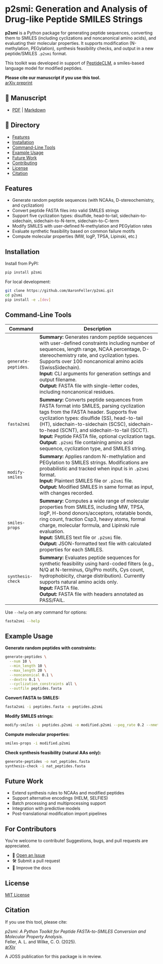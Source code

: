 # p2smi: Generation and Analysis of Drug-like Peptide SMILES Strings

**p2smi** is a Python package for generating peptide sequences, converting them to SMILES (including cyclizations and noncanonical amino acids), and evaluating their molecular properties. It supports modification (N-methylation, PEGylation), synthesis feasibility checks, and output in a new peptide/SMILES `.p2smi` format.

This toolkit was developed in support of [PeptideCLM](https://pubs.acs.org/doi/10.1021/acs.jcim.4c01441), a smiles-based language model for modified peptides.

**Please cite our manuscript if you use this tool.**  
[arXiv preprint](https://arxiv.org/abs/2505.00719)


## 📄 Manuscript
- [PDF](manuscript/paper.pdf) | [Markdown](manuscript/paper.md)


## 📁 Directory

- [Features](#Features)
- [Installation](#installation)
- [Command-Line Tools](#command-line-tools)
- [Example Usage](#example-usage)
- [Future Work](#future-work)
- [Contributing](#for-contributors)
- [License](#license)
- [Citation](#citation)


## Features

- Generate random peptide sequences (with NCAAs, D-stereochemistry, and cyclization)
- Convert peptide FASTA files into valid SMILES strings
- Support five cyclization types: disulfide, head-to-tail, sidechain-to-sidechain, sidechain-to-N-term, sidechain-to-C-term
- Modify SMILES with user-defined N-methylation and PEGylation rates
- Evaluate synthetic feasibility based on common failure motifs
- Compute molecular properties (MW, logP, TPSA, Lipinski, etc.)


## Installation

Install from PyPI:

```bash
pip install p2smi
```

For local development:

```bash
git clone https://github.com/AaronFeller/p2smi.git
cd p2smi
pip install -e .[dev]
```


## Command-Line Tools

| Command             | Description |
|-------------------------|-------------------------------------------------------------------------------------------------------------------------|
| `generate-peptides`.    | **Summary:** Generates random peptide sequences with user-defined constraints including number of sequences, length range, NCAA percentage, D-stereochemistry rate, and cyclization types. Supports over 100 noncanonical amino acids (SwissSidechain).<br>**Input:** CLI arguments for generation settings and output filename.<br>**Output:** FASTA file with single-letter codes, including noncanonical residues. |
| `fasta2smi`             | **Summary:** Converts peptide sequences from FASTA format into SMILES, parsing cyclization tags from the FASTA header. Supports five cyclization types: disulfide (SS), head-to-tail (HT), sidechain-to-sidechain (SCSC), sidechain-to-head (SCNT), and sidechain-to-tail (SCCT).<br>**Input:** Peptide FASTA file, optional cyclization tags.<br>**Output:** `.p2smi` file containing amino acid sequence, cyclization type, and SMILES string. |
| `modify-smiles`         | **Summary:** Applies random N-methylation and PEGylation to SMILES strings. Modifications are probabilistic and tracked when input is in `.p2smi` format.<br>**Input:** Plaintext SMILES file or `.p2smi` file.<br>**Output:** Modified SMILES in same format as input, with changes recorded. |
| `smiles-props`          | **Summary:** Computes a wide range of molecular properties from SMILES, including MW, TPSA, logP, H-bond donors/acceptors, rotatable bonds, ring count, fraction Csp3, heavy atoms, formal charge, molecular formula, and Lipinski rule evaluation.<br>**Input:** SMILES text file or `.p2smi` file.<br>**Output:** JSON-formatted text file with calculated properties for each SMILES. |
| `synthesis-check`       | **Summary:** Evaluates peptide sequences for synthetic feasibility using hard-coded filters (e.g., N/Q at N-terminus, Gly/Pro motifs, Cys count, hydrophobicity, charge distribution). Currently supports natural amino acids only.<br>**Input:** FASTA file.<br>**Output:** FASTA file with headers annotated as PASS/FAIL. |

Use `--help` on any command for options:
```bash
fasta2smi --help
```


## Example Usage
**Generate random peptides with constraints:**

```bash
generate-peptides \
  --num 10 \
  --min_length 10 \
  --max_length 20 \
  --noncanonical 0.1 \
  --dextro 0.1 \
  --cyclization_constraints all \
  --outfile peptides.fasta
```

**Convert FASTA to SMILES:**

```bash
fasta2smi -i peptides.fasta -o peptides.p2smi
```

**Modify SMILES strings:**

```bash
modify-smiles -i peptides.p2smi -o modified.p2smi --peg_rate 0.2 --nmeth_rate 0.2 --nmeth_residues 0.2
```

**Compute molecular properties:**

```bash
smiles-props -i modified.p2smi
```

**Check synthesis feasibility (natural AAs only):**

```bash
generate-peptides -o nat_peptides.fasta
synthesis-check -i nat_peptides.fasta
```


## Future Work

- Extend synthesis rules to NCAAs and modified peptides
- Support alternative encodings (HELM, SELFIES)
- Batch processing and multiprocessing support
- Integration with predictive models
- Post-translational modification import pipelines


## For Contributors

You’re welcome to contribute! Suggestions, bugs, and pull requests are appreciated.

- 📂 [Open an Issue](https://github.com/AaronFeller/p2smi/issues)
- 🛠 Submit a pull request
- 📝 Improve the docs


## License

[MIT License](https://github.com/AaronFeller/p2smi/blob/master/LICENSE)


## Citation

If you use this tool, please cite:

*p2smi: A Python Toolkit for Peptide FASTA-to-SMILES Conversion and Molecular Property Analysis*.  
Feller, A. L. and Wilke, C. O. (2025).  
[arXiv](https://arxiv.org/abs/2505.00719)

A JOSS publication for this package is in review.